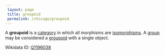 ```yaml
---
 layout: page
 title: groupoid
 permalink: /chicago/groupoid
---
```

A **groupoid** is a [category](https://defsmath.github.io/DefsMath/category) in which all morphisms are [isomorphisms](https://defsmath.github.io/DefsMath/isomorphism). A [group](https://defsmath.github.io/DefsMath/group) may be considered a [groupoid](https://defsmath.github.io/DefsMath/groupoid) with a single object.

Wikidata ID: [Q1196038](https://www.wikidata.org/wiki/Q1196038)